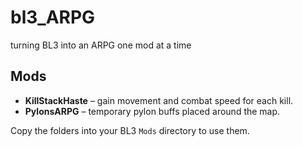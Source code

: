 # bl3_ARPG
turning BL3 into an ARPG one mod at a time

## Mods

* **KillStackHaste** – gain movement and combat speed for each kill.
* **PylonsARPG** – temporary pylon buffs placed around the map.

Copy the folders into your BL3 `Mods` directory to use them.
